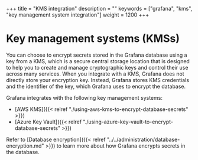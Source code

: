 +++
title = "KMS integration"
description = ""
keywords = ["grafana", "kms", "key management system integration"]
weight = 1200
+++

# Key management systems (KMSs)

You can choose to encrypt secrets stored in the Grafana database using a key from a KMS, which is a secure central storage location that is designed to help you to create and manage cryptographic keys and control their use across many services. When you integrate with a KMS, Grafana does not directly store your encryption key. Instead, Grafana stores KMS credentials and the identifier of the key, which Grafana uses to encrypt the database.

Grafana integrates with the following key management systems:

- [AWS KMS]({{< relref "./using-aws-kms-to-encrypt-database-secrets" >}})
- [Azure Key Vault]({{< relref "./using-azure-key-vault-to-encrypt-database-secrets" >}})

Refer to [Database encryption]({{< relref "../../administration/database-encryption.md" >}}) to learn more about how Grafana encrypts secrets in the database.
